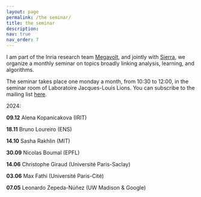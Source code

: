 ```yaml
---
layout: page
permalink: /the seminar/
title: the seminar
description: 
nav: true
nav_order: 7
---
```


I am part of the Inria research team <a href="https://www.inria.fr/en/megavolt">Megavolt</a>, and jointly with <a href="https://sierra-mlopt.github.io">Sierra</a>, we organize a monthly seminar on topics broadly linking analysis, learning, and algorithms.

The seminar takes place one monday a month, from 10:30 to 12:00, in the seminar room of Laboratoire Jacques-Louis Lions. 
You can subscribe to the mailing list <a href="https://sympa.inria.fr/sympa/subscribe/gdt-acube">here</a>.

2024: 

<b>09.12</b> Alena Kopanicakova (IRIT)

<b>18.11</b> Bruno Loureiro (ENS)

<b>14.10</b> Sasha Rakhlin (MIT)

<b>30.09</b> Nicolas Boumal (EPFL)

<b>14.06</b> Christophe Giraud (Université Paris-Saclay)

<b>03.06</b> Max Fathi (Université Paris-Cité)

<b>07.05</b> Leonardo Zepeda-Núñez (UW Madison & Google)


